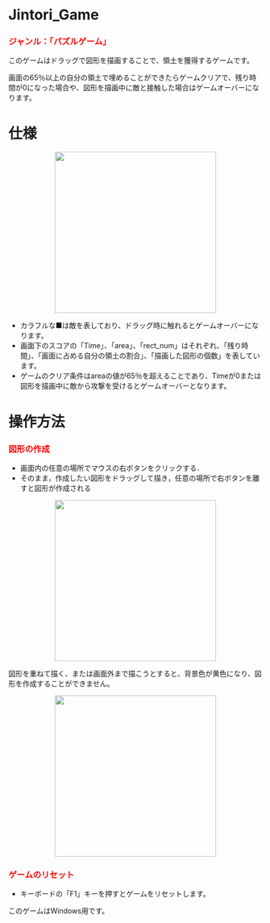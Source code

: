 # Jintori_Game

<h3 style="color:#ff0000">ジャンル：「パズルゲーム」</h3>

このゲームはドラッグで図形を描画することで、領土を獲得するゲームです。

画面の65％以上の自分の領土で埋めることができたらゲームクリアで、残り時間が0になった場合や、図形を描画中に敵と接触した場合はゲームオーバーになります。

# 仕様

<p align="center">
<img src="https://user-images.githubusercontent.com/54675248/139556659-8d6d6d36-dd0e-410a-86f3-70683cbb0a84.png" width="320px" >
</p>

* カラフルな■は敵を表しており、ドラッグ時に触れるとゲームオーバーになります。
* 画面下のスコアの「Time」、「area」、「rect_num」はそれぞれ、「残り時間」、「画面に占める自分の領土の割合」、「描画した図形の個数」を表しています。
* ゲームのクリア条件はareaの値が65％を超えることであり、Timeが0または図形を描画中に敵から攻撃を受けるとゲームオーバーとなります。

# 操作方法
 
<h3 style="color:#ff0000">図形の作成</h3>

* 画面内の任意の場所でマウスの右ボタンをクリックする．
* そのまま，作成したい図形をドラッグして描き，任意の場所で右ボタンを離すと図形が作成される
<p align="center">
<img src="https://user-images.githubusercontent.com/54675248/139557655-9ace658d-6ad9-45f5-b9ff-33358ff064ff.png" width="320px" >
</p>

図形を重ねて描く、または画面外まで描こうとすると、背景色が黄色になり、図形を作成することができません。
<p align="center">
<img src="https://user-images.githubusercontent.com/54675248/139557494-cdd4925f-536b-4939-81b3-227fd04a7034.png" width="320px" >
</p>

<h3 style="color:#ff0000">ゲームのリセット</h3>

* キーボードの「F1」キーを押すとゲームをリセットします。

このゲームはWindows用です。
